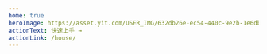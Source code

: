```yaml
---
home: true
heroImage: https://asset.yit.com/USER_IMG/632db26e-ec54-440c-9e2b-1e6db1ffc1f3.jpeg
actionText: 快速上手 →
actionLink: /house/
---
```



